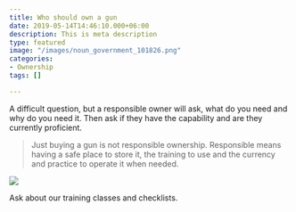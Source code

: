 ```yaml
---
title: Who should own a gun
date: 2019-05-14T14:46:10.000+06:00
description: This is meta description
type: featured
image: "/images/noun_government_101826.png"
categories:
- Ownership
tags: []

---
```

A difficult question, but a responsible owner will ask, what do you need and why do you need it. Then ask if they have the capability and are they currently proficient.

> Just buying a gun is not responsible ownership. Responsible means having a safe place to store it, the training to use and the currency and practice to operate it when needed.

![](../images/post-img.jpg)

Ask about our training classes and checklists.